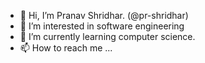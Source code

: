 - 👋 Hi, I’m Pranav Shridhar. (@pr-shridhar)
- 👀 I’m interested in software engineering
- 🌱 I’m currently learning computer science.
- 📫 How to reach me ...

<!---
pranavshridhar0/pranavshridhar0 is a ✨ special ✨ repository because its `README.md` (this file) appears on your GitHub profile.
You can click the Preview link to take a look at your changes.
--->

